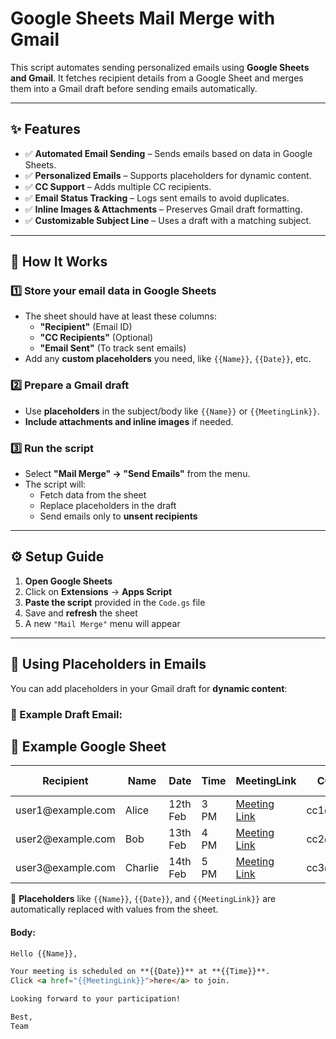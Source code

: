 # Google Sheets Mail Merge with Gmail  

This script automates sending personalized emails using **Google Sheets and Gmail**. It fetches recipient details from a Google Sheet and merges them into a Gmail draft before sending emails automatically.  

---

## ✨ Features  

- ✅ **Automated Email Sending** – Sends emails based on data in Google Sheets.  
- ✅ **Personalized Emails** – Supports placeholders for dynamic content.  
- ✅ **CC Support** – Adds multiple CC recipients.  
- ✅ **Email Status Tracking** – Logs sent emails to avoid duplicates.  
- ✅ **Inline Images & Attachments** – Preserves Gmail draft formatting.  
- ✅ **Customizable Subject Line** – Uses a draft with a matching subject.  

---

## 📌 How It Works  

### 1️⃣ Store your email data in Google Sheets  
- The sheet should have at least these columns:  
  - **"Recipient"** (Email ID)  
  - **"CC Recipients"** (Optional)  
  - **"Email Sent"** (To track sent emails)  
- Add any **custom placeholders** you need, like `{{Name}}`, `{{Date}}`, etc.  

### 2️⃣ Prepare a Gmail draft  
- Use **placeholders** in the subject/body like `{{Name}}` or `{{MeetingLink}}`.  
- **Include attachments and inline images** if needed.  

### 3️⃣ Run the script  
- Select **"Mail Merge" → "Send Emails"** from the menu.  
- The script will:  
  - Fetch data from the sheet  
  - Replace placeholders in the draft  
  - Send emails only to **unsent recipients**  

---

## ⚙️ Setup Guide  

1. **Open Google Sheets**  
2. Click on **Extensions** → **Apps Script**  
3. **Paste the script** provided in the `Code.gs` file  
4. Save and **refresh** the sheet  
5. A new `"Mail Merge"` menu will appear  

---

## 📨 Using Placeholders in Emails  

You can add placeholders in your Gmail draft for **dynamic content**:  

### 📧 Example Draft Email:  




## 📄 Example Google Sheet  

<table>  
  <thead>  
    <tr>  
      <th>Recipient</th>  
      <th>Name</th>  
      <th>Date</th>  
      <th>Time</th>  
      <th>MeetingLink</th>  
      <th>CC Recipients</th>  
      <th>Email Sent</th>  
    </tr>  
  </thead>  
  <tbody>  
    <tr>  
      <td>user1@example.com</td>  
      <td>Alice</td>  
      <td>12th Feb</td>  
      <td>3 PM</td>  
      <td><a href="http://meet.com/alice">Meeting Link</a></td>  
      <td>cc1@example.com</td>  
      <td></td>  
    </tr>  
    <tr>  
      <td>user2@example.com</td>  
      <td>Bob</td>  
      <td>13th Feb</td>  
      <td>4 PM</td>  
      <td><a href="http://meet.com/bob">Meeting Link</a></td>  
      <td>cc2@example.com</td>  
      <td></td>  
    </tr>  
    <tr>  
      <td>user3@example.com</td>  
      <td>Charlie</td>  
      <td>14th Feb</td>  
      <td>5 PM</td>  
      <td><a href="http://meet.com/charlie">Meeting Link</a></td>  
      <td>cc3@example.com</td>  
      <td></td>  
    </tr>  
  </tbody>  
</table>  

📌 **Placeholders** like `{{Name}}`, `{{Date}}`, and `{{MeetingLink}}` are automatically replaced with values from the sheet.  

#### **Body:**  
```html
Hello {{Name}},  

Your meeting is scheduled on **{{Date}}** at **{{Time}}**.  
Click <a href="{{MeetingLink}}">here</a> to join.  

Looking forward to your participation!  

Best,  
Team
